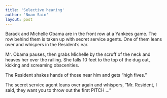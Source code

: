 ```yaml
---
title: 'Selective hearing'
author: 'Noam Sain'
layout: post
---
```


Barack and Michelle Obama are in the front row at a Yankees game. The row behind them is taken up with secret service agents. One of them leans over and whispers in the Resident’s ear.

Mr. Obama pauses, then grabs Michelle by the scruff of the neck and heaves her over the railing. She falls 10 feet to the top of the dug out, kicking and screaming obscenities.

The Resident shakes hands of those near him and gets “high fives.”

The secret service agent leans over again and whispers, “Mr. Resident, I said, they want you to throw out the first PITCH …”